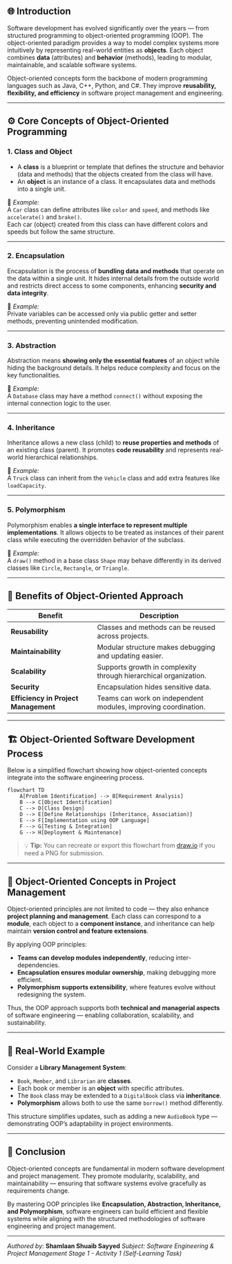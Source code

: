 ## 🌐 Introduction  

Software development has evolved significantly over the years — from structured programming to object-oriented programming (OOP). The object-oriented paradigm provides a way to model complex systems more intuitively by representing real-world entities as **objects**. Each object combines **data** (attributes) and **behavior** (methods), leading to modular, maintainable, and scalable software systems.  

Object-oriented concepts form the backbone of modern programming languages such as Java, C++, Python, and C#. They improve **reusability, flexibility, and efficiency** in software project management and engineering.  

---

## ⚙️ Core Concepts of Object-Oriented Programming  

### 1. **Class and Object**  
- A **class** is a blueprint or template that defines the structure and behavior (data and methods) that the objects created from the class will have.  
- An **object** is an instance of a class. It encapsulates data and methods into a single unit.  

📌 *Example:*  
A `Car` class can define attributes like `color` and `speed`, and methods like `accelerate()` and `brake()`.  
Each car (object) created from this class can have different colors and speeds but follow the same structure.

---

### 2. **Encapsulation**  
Encapsulation is the process of **bundling data and methods** that operate on the data within a single unit. It hides internal details from the outside world and restricts direct access to some components, enhancing **security and data integrity**.  

📘 *Example:*  
Private variables can be accessed only via public getter and setter methods, preventing unintended modification.

---

### 3. **Abstraction**  
Abstraction means **showing only the essential features** of an object while hiding the background details. It helps reduce complexity and focus on the key functionalities.  

📘 *Example:*  
A `Database` class may have a method `connect()` without exposing the internal connection logic to the user.  

---

### 4. **Inheritance**  
Inheritance allows a new class (child) to **reuse properties and methods** of an existing class (parent). It promotes **code reusability** and represents real-world hierarchical relationships.  

📘 *Example:*  
A `Truck` class can inherit from the `Vehicle` class and add extra features like `loadCapacity`.  

---

### 5. **Polymorphism**  
Polymorphism enables **a single interface to represent multiple implementations**. It allows objects to be treated as instances of their parent class while executing the overridden behavior of the subclass.  

📘 *Example:*  
A `draw()` method in a base class `Shape` may behave differently in its derived classes like `Circle`, `Rectangle`, or `Triangle`.

---

## 🧠 Benefits of Object-Oriented Approach  

| Benefit | Description |
|----------|-------------|
| **Reusability** | Classes and methods can be reused across projects. |
| **Maintainability** | Modular structure makes debugging and updating easier. |
| **Scalability** | Supports growth in complexity through hierarchical organization. |
| **Security** | Encapsulation hides sensitive data. |
| **Efficiency in Project Management** | Teams can work on independent modules, improving coordination. |

---

## 🏗️ Object-Oriented Software Development Process  

Below is a simplified flowchart showing how object-oriented concepts integrate into the software engineering process.

```mermaid
flowchart TD
    A[Problem Identification] --> B[Requirement Analysis]
    B --> C[Object Identification]
    C --> D[Class Design]
    D --> E[Define Relationships (Inheritance, Association)]
    E --> F[Implementation using OOP Language]
    F --> G[Testing & Integration]
    G --> H[Deployment & Maintenance]
````

> 💡 **Tip:** You can recreate or export this flowchart from [draw.io](https://app.diagrams.net) if you need a PNG for submission.

---

## 🧩 Object-Oriented Concepts in Project Management

Object-oriented principles are not limited to code — they also enhance **project planning and management**. Each class can correspond to a **module**, each object to a **component instance**, and inheritance can help maintain **version control and feature extensions**.

By applying OOP principles:

* **Teams can develop modules independently**, reducing inter-dependencies.
* **Encapsulation ensures modular ownership**, making debugging more efficient.
* **Polymorphism supports extensibility**, where features evolve without redesigning the system.

Thus, the OOP approach supports both **technical and managerial aspects** of software engineering — enabling collaboration, scalability, and sustainability.

---

## 🧩 Real-World Example

Consider a **Library Management System**:

* `Book`, `Member`, and `Librarian` are **classes**.
* Each book or member is an **object** with specific attributes.
* The `Book` class may be extended to a `DigitalBook` class via **inheritance**.
* **Polymorphism** allows both to use the same `borrow()` method differently.

This structure simplifies updates, such as adding a new `AudioBook` type — demonstrating OOP’s adaptability in project environments.

---

## 🧭 Conclusion

Object-oriented concepts are fundamental in modern software development and project management. They promote modularity, scalability, and maintainability — ensuring that software systems evolve gracefully as requirements change.

By mastering OOP principles like **Encapsulation, Abstraction, Inheritance, and Polymorphism**, software engineers can build efficient and flexible systems while aligning with the structured methodologies of software engineering and project management.

---

*Authored by:* **Shamlaan Shuaib Sayyed**
*Subject:* *Software Engineering & Project Management*
*Stage 1 - Activity 1 (Self-Learning Task)*

````


